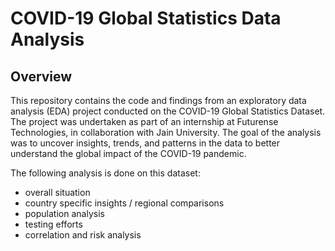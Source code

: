 # COVID-19 Global Statistics Data Analysis

## Overview
This repository contains the code and findings from an exploratory data analysis (EDA) project conducted on the COVID-19 Global Statistics Dataset. 
The project was undertaken as part of an internship at Futurense Technologies, in collaboration with Jain University. The goal of the analysis was to uncover insights, trends, and patterns in the data to better understand the global impact of the COVID-19 pandemic.

The following analysis is done on this dataset:

- overall situation
- country specific insights / regional comparisons
- population analysis
- testing efforts
- correlation and risk analysis
